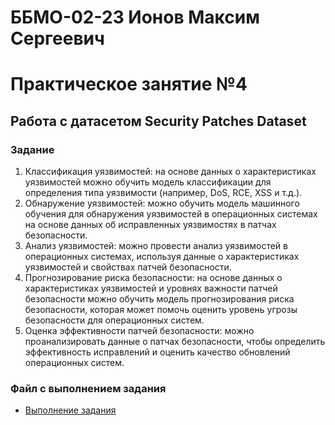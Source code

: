 # ББМО-02-23 Ионов Максим Сергеевич
# Практическое занятие №4
## **Работа с датасетом Security Patches Dataset**
### Задание

1. Классификация уязвимостей: на основе данных о характеристиках уязвимостей можно обучить модель классификации для определения типа уязвимости (например, DoS, RCE, XSS и т.д.).
2. Обнаружение уязвимостей: можно обучить модель машинного обучения для обнаружения уязвимостей в операционных системах на основе данных об исправленных уязвимостях в патчах безопасности.
3. Анализ уязвимостей: можно провести анализ уязвимостей в операционных системах, используя данные о характеристиках уязвимостей и свойствах патчей безопасности.
4. Прогнозирование риска безопасности: на основе данных о характеристиках уязвимостей и уровнях важности патчей безопасности можно обучить модель прогнозирования риска безопасности, которая может помочь оценить уровень угрозы безопасности для операционных систем.
5. Оценка эффективности патчей безопасности: можно проанализировать данные о патчах безопасности, чтобы определить эффективность исправлений и оценить качество обновлений операционных систем.

### Файл с выполнением задания
- [Выполнение задания](./security_patches_dataset.ipynb)